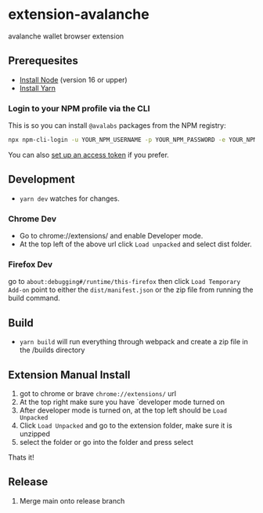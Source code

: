 # extension-avalanche

avalanche wallet browser extension

## Prerequesites

- [Install Node](https://nodejs.org/en/download/) (version 16 or upper)
- [Install Yarn](https://classic.yarnpkg.com/lang/en/docs/install)

### Login to your NPM profile via the CLI

This is so you can install `@avalabs` packages from the NPM registry:

```sh
npx npm-cli-login -u YOUR_NPM_USERNAME -p YOUR_NPM_PASSWORD -e YOUR_NPM_EMAIL
```

You can also [set up an access token](https://docs.npmjs.com/creating-and-viewing-access-tokens) if you prefer.

## Development

- `yarn dev` watches for changes.

### Chrome Dev

- Go to chrome://extensions/ and enable Developer mode.
- At the top left of the above url click `Load unpacked` and select dist folder.

### Firefox Dev

go to `about:debugging#/runtime/this-firefox`
then click `Load Temporary Add-on`
point to either the `dist/manifest.json` or the zip file from running the build command.

## Build

- `yarn build` will run everything through webpack and create a zip file in the /builds directory

## Extension Manual Install

1. got to chrome or brave `chrome://extensions/` url
2. At the top right make sure you have `developer mode turned on
3. After developer mode is turned on, at the top left should be `Load Unpacked`
4. Click `Load Unpacked` and go to the extension folder, make sure it is unzipped
5. select the folder or go into the folder and press select

Thats it!

## Release

1. Merge main onto release branch
